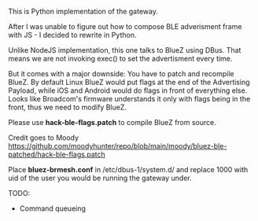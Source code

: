 This is Python implementation of the gateway.

After I was unable to figure out how to compose BLE adverisment frame with JS - I decided to rewrite in Python.

Unlike NodeJS implementation, this one talks to BlueZ using DBus.
That means we are not invoking exec() to set the advertisment every time.

But it comes with a major downside: You have to patch and recompile BlueZ.
By default Linux BlueZ would put flags at the end of the Advertising Payload, while iOS and Android would do flags in front of everything else.
Looks like Broadcom's firmware understands it only with flags being in the front, thus we need to modify BlueZ.

Please use **hack-ble-flags.patch** to compile BlueZ from source.

Credit goes to Moody https://github.com/moodyhunter/repo/blob/main/moody/bluez-ble-patched/hack-ble-flags.patch

Place **bluez-brmesh.conf** in /etc/dbus-1/system.d/ and replace 1000 with uid of the user you would be running the gateway under.


TODO: 
* Command queueing
  
